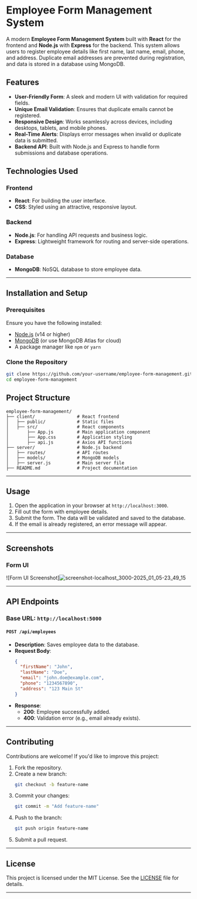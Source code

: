 # Employee Form Management System

A modern **Employee Form Management System** built with **React** for the frontend and **Node.js** with **Express** for the backend. This system allows users to register employee details like first name, last name, email, phone, and address. Duplicate email addresses are prevented during registration, and data is stored in a database using MongoDB.

## Features

- **User-Friendly Form**: A sleek and modern UI with validation for required fields.
- **Unique Email Validation**: Ensures that duplicate emails cannot be registered.
- **Responsive Design**: Works seamlessly across devices, including desktops, tablets, and mobile phones.
- **Real-Time Alerts**: Displays error messages when invalid or duplicate data is submitted.
- **Backend API**: Built with Node.js and Express to handle form submissions and database operations.

## Technologies Used

### Frontend
- **React**: For building the user interface.
- **CSS**: Styled using an attractive, responsive layout.

### Backend
- **Node.js**: For handling API requests and business logic.
- **Express**: Lightweight framework for routing and server-side operations.

### Database
- **MongoDB**: NoSQL database to store employee data.

---

## Installation and Setup

### Prerequisites

Ensure you have the following installed:
- [Node.js](https://nodejs.org/) (v14 or higher)
- [MongoDB](https://www.mongodb.com/) (or use MongoDB Atlas for cloud)
- A package manager like `npm` or `yarn`

### Clone the Repository
```bash
git clone https://github.com/your-username/employee-form-management.git
cd employee-form-management
```
## Project Structure

```
employee-form-management/
├── client/                # React frontend
│   ├── public/            # Static files
│   ├── src/               # React components
│       ├── App.js         # Main application component
│       ├── App.css        # Application styling
│       ├── api.js         # Axios API functions
├── server/                # Node.js backend
│   ├── routes/            # API routes
│   ├── models/            # MongoDB models
│   ├── server.js          # Main server file
├── README.md              # Project documentation
```

---

## Usage

1. Open the application in your browser at `http://localhost:3000`.
2. Fill out the form with employee details.
3. Submit the form. The data will be validated and saved to the database.
4. If the email is already registered, an error message will appear.

---

## Screenshots

### Form UI
![Form UI Screenshot]![screenshot-localhost_3000-2025_01_05-23_49_15](https://github.com/user-attachments/assets/051c0d66-06fd-4451-8b2b-5de7083fe7d5)


---

## API Endpoints

### Base URL: `http://localhost:5000`

#### `POST /api/employees`
- **Description**: Saves employee data to the database.
- **Request Body**:
  ```json
  {
    "firstName": "John",
    "lastName": "Doe",
    "email": "john.doe@example.com",
    "phone": "1234567890",
    "address": "123 Main St"
  }
  ```
- **Response**:
  - **200**: Employee successfully added.
  - **400**: Validation error (e.g., email already exists).

---

## Contributing

Contributions are welcome! If you'd like to improve this project:
1. Fork the repository.
2. Create a new branch:
   ```bash
   git checkout -b feature-name
   ```
3. Commit your changes:
   ```bash
   git commit -m "Add feature-name"
   ```
4. Push to the branch:
   ```bash
   git push origin feature-name
   ```
5. Submit a pull request.

---

## License

This project is licensed under the MIT License. See the [LICENSE](LICENSE) file for details.

---



